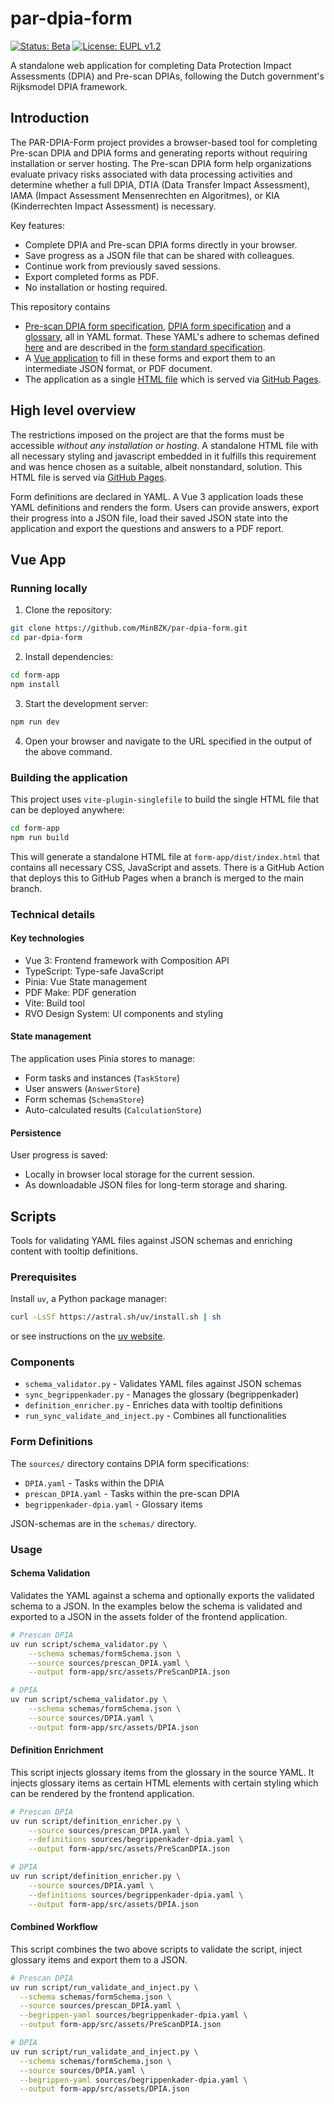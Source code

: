 # par-dpia-form
[![Status: Beta](https://img.shields.io/badge/Status-Beta-yellow.svg)](https://github.com/MinBZK/par-dpia-form)
[![License: EUPL v1.2](https://img.shields.io/badge/License-EUPL_v1.2-blue.svg)](LICENSE)

A standalone web application for completing Data Protection Impact Assessments (DPIA) and Pre-scan DPIAs, following the Dutch government's Rijksmodel DPIA framework.

## Introduction
The PAR-DPIA-Form project provides a browser-based tool for completing Pre-scan DPIA and DPIA forms and generating reports without requiring installation or server hosting. 
The Pre-scan DPIA form help organizations evaluate privacy risks associated with data processing activities and determine whether a full DPIA, DTIA (Data Transfer Impact Assessment), IAMA (Impact Assessment Mensenrechten en Algoritmes), or KIA (Kinderrechten Impact Assessment) is necessary.

Key features:

- Complete DPIA and Pre-scan DPIA forms directly in your browser.
- Save progress as a JSON file that can be shared with colleagues.
- Continue work from previously saved sessions.
- Export completed forms as PDF.
- No installation or hosting required.

This repository contains 

- [Pre-scan DPIA form specification](sources/prescan_DPIA.yaml), [DPIA form specification](sources/DPIA.yaml) and 
a [glossary](sources/begrippenkader-dpia.yaml), all in YAML format. These YAML's adhere to schemas
defined [here](schemas/schema_DPIA.json) and are described in the [form standard specification](form_standard.md).
- A [Vue application](form-app/) to fill in these forms and export them to an intermediate JSON format, or 
PDF document.
- The application as a single [HTML file](form-app/dist/index.html) which is served via [GitHub Pages](https://minbzk.github.io/par-dpia-form/).


## High level overview

The restrictions imposed on the project are that the forms must be accessible *without any installation
or hosting*. A standalone HTML file with all necessary styling and javascript embedded in it fulfills
this requirement and was hence chosen as a suitable, albeit nonstandard, solution. This HTML file is served
via [GitHub Pages](https://minbzk.github.io/par-dpia-form/).

Form definitions are declared in YAML. A Vue 3 application loads these YAML definitions and renders
the form. Users can provide answers, export their progress into a JSON file, load their saved JSON state
into the application and export the questions and answers to a PDF report.

## Vue App

### Running locally

1. Clone the repository:

```bash
git clone https://github.com/MinBZK/par-dpia-form.git 
cd par-dpia-form
```

2. Install dependencies:

```bash
cd form-app
npm install
```

3. Start the development server:

```bash
npm run dev
```

4. Open your browser and navigate to the URL specified in the output of the above command.

### Building the application

This project uses `vite-plugin-singlefile` to build the single HTML file that can be deployed anywhere:

```bash
cd form-app
npm run build
```

This will generate a standalone HTML file at `form-app/dist/index.html` that contains all necessary CSS,
JavaScript and assets. There is a GitHub Action that deploys this to GitHub Pages when a branch is merged 
to the main branch.

### Technical details

#### Key technologies

- Vue 3: Frontend framework with Composition API
- TypeScript: Type-safe JavaScript
- Pinia: Vue State management
- PDF Make: PDF generation
- Vite: Build tool
- RVO Design System: UI components and styling

#### State management

The application uses Pinia stores to manage:

- Form tasks and instances (`TaskStore`)
- User answers (`AnswerStore`)
- Form schemas (`SchemaStore`)
- Auto-calculated results (`CalculationStore`)


#### Persistence

User progress is saved:

- Locally in browser local storage for the current session.
- As downloadable JSON files for long-term storage and sharing.

## Scripts

Tools for validating YAML files against JSON schemas and enriching content with tooltip definitions.

### Prerequisites

Install `uv`, a Python package manager:

```bash 
curl -LsSf https://astral.sh/uv/install.sh | sh
```
or see instructions on the [uv website](https://docs.astral.sh/uv/getting-started/installation/).

### Components

- `schema_validator.py` - Validates YAML files against JSON schemas
- `sync_begrippenkader.py` - Manages the glossary (begrippenkader) 
- `definition_enricher.py` - Enriches data with tooltip definitions
- `run_sync_validate_and_inject.py` - Combines all functionalities

### Form Definitions

The `sources/` directory contains DPIA form specifications:
- `DPIA.yaml` - Tasks within the DPIA
- `prescan_DPIA.yaml` - Tasks within the pre-scan DPIA 
- `begrippenkader-dpia.yaml` - Glossary items

JSON-schemas are in the `schemas/` directory.

### Usage

#### Schema Validation
Validates the YAML against a schema and optionally exports the validated schema to a JSON. In the examples
below the schema is validated and exported to a JSON in the assets folder of the frontend application.

```bash
# Prescan DPIA
uv run script/schema_validator.py \
    --schema schemas/formSchema.json \
    --source sources/prescan_DPIA.yaml \
    --output form-app/src/assets/PreScanDPIA.json
```

```bash
# DPIA
uv run script/schema_validator.py \
    --schema schemas/formSchema.json \
    --source sources/DPIA.yaml \
    --output form-app/src/assets/DPIA.json
```


#### Definition Enrichment

This script injects glossary items from the glossary in the source YAML. It injects glossary items as certain HTML elements with certain styling
which can be rendered by the frontend application.

```bash
# Prescan DPIA
uv run script/definition_enricher.py \
    --source sources/prescan_DPIA.yaml \
    --definitions sources/begrippenkader-dpia.yaml \
    --output form-app/src/assets/PreScanDPIA.json
```

```bash
# DPIA
uv run script/definition_enricher.py \
    --source sources/DPIA.yaml \
    --definitions sources/begrippenkader-dpia.yaml \
    --output form-app/src/assets/DPIA.json
```

#### Combined Workflow

This script combines the two above scripts to validate the script, inject glossary items and export them to a JSON.

```bash
# Prescan DPIA
uv run script/run_validate_and_inject.py \
  --schema schemas/formSchema.json \
  --source sources/prescan_DPIA.yaml \
  --begrippen-yaml sources/begrippenkader-dpia.yaml \
  --output form-app/src/assets/PreScanDPIA.json
```

```bash
# DPIA
uv run script/run_validate_and_inject.py \
  --schema schemas/formSchema.json \
  --source sources/DPIA.yaml \
  --begrippen-yaml sources/begrippenkader-dpia.yaml \
  --output form-app/src/assets/DPIA.json
```

